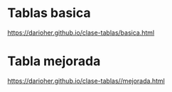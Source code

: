 # Tablas basica
 https://darioher.github.io/clase-tablas/basica.html
 # Tabla mejorada
 https://darioher.github.io/clase-tablas//mejorada.html
